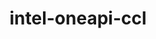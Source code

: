 ---
title: "intel-oneapi-ccl"
layout: cache
categories: [package, develop]
meta: {"versions": ["2021.13.1"], "compilers": ["gcc@=11.4.0"], "oss": ["ubuntu22.04"], "platforms": ["linux"], "targets": ["x86_64_v3"], "stacks": ["ml-linux-x86_64-cpu", "root"], "num_specs": 1, "num_specs_by_stack": {"root": 1, "ml-linux-x86_64-cpu": 1}}
spec_details: [{"hash": "sq2keojldwihbqjmscngvt6sr2x3zxgj", "compiler": "gcc@=11.4.0", "versions": ["2021.13.1"], "os": "ubuntu22.04", "platform": "linux", "target": "x86_64_v3", "variants": ["build_system=generic", "+envmods"], "stacks": ["root", "ml-linux-x86_64-cpu"], "size": "-", "tarball": "https://binaries.spack.io/develop/build_cache/linux-ubuntu22.04-x86_64_v3/gcc-11.4.0/intel-oneapi-ccl-2021.13.1/linux-ubuntu22.04-x86_64_v3-gcc-11.4.0-intel-oneapi-ccl-2021.13.1-sq2keojldwihbqjmscngvt6sr2x3zxgj.spack"}]
---